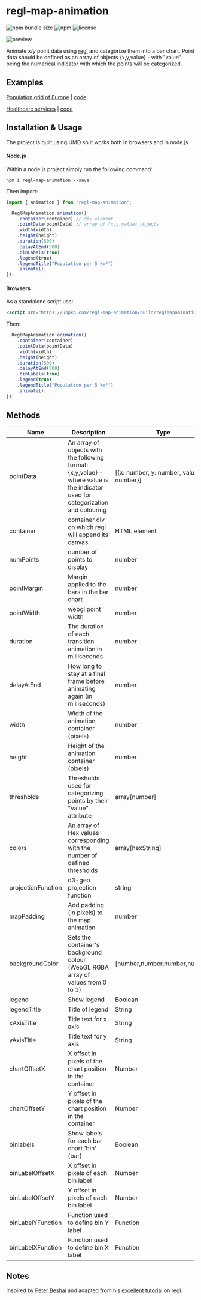 # regl-map-animation

![npm bundle size](https://img.shields.io/bundlephobia/min/regl-map-animation)
![npm](https://img.shields.io/npm/v/regl-map-animation)
![license](https://img.shields.io/badge/license-EUPL-success)

<div>
<img src="assets/images/optimized.gif" alt="preview"/>
<div>

Animate x/y point data using [regl](https://github.com/regl-project/regl) and categorize them into a bar chart. Point data should be defined as an array of objects {x,y,value} - with "value" being the numerical indicator with which the points will be categorized.

## Examples

[Population grid of Europe](https://eurostat.github.io/regl-map-animation/examples/population/)  | [code](https://github.com/eurostat/regl-map-animation/blob/master/examples/population/index.html) 

[Healthcare services](https://eurostat.github.io/regl-map-animation/examples/healthcare/) | [code](https://github.com/eurostat/regl-map-animation/blob/master/examples/healthcare/index.html) 


## Installation & Usage

The project is built using UMD so it works both in browsers and in node.js

#### Node.js

Within a node.js project simply run the following command:

`npm i regl-map-animation --save`

Then import:

```javascript
import { animation } from "regl-map-animation";

  ReglMapAnimation.animation()
    .container(container) // div element
    .pointData(pointData) // array of {x,y,value} objects
    .width(width)
    .height(height)
    .duration(500)
    .delayAtEnd(500)
    .binLabels(true)
    .legend(true)
    .legendTitle("Population per 5 km²")
    .animate();
});
```

#### Browsers

As a standalone script use:

```html
<script src="https://unpkg.com/regl-map-animation/build/reglmapanimation.js"></script>
```

Then:

```javascript
  ReglMapAnimation.animation()
    .container(container)
    .pointData(pointData)
    .width(width)
    .height(height)
    .duration(500)
    .delayAtEnd(500)
    .binLabels(true)
    .legend(true)
    .legendTitle("Population per 5 km²")
    .animate();
});
```

## Methods

| Name               | Description                                                                                                                     | Type                                    | Required | Default                                                              |
| ------------------ | ------------------------------------------------------------------------------------------------------------------------------- | --------------------------------------- | -------- | -------------------------------------------------------------------- |
| pointData          | An array of objects with the following format: {x,y,value} - where value is the indicator used for categorization and colouring | [{x: number, y: number, value: number}] | True     |                                                                      |
| container          | container div on which regl will append its canvas                                                                              | HTML element                            | False    | document.body                                                        |
| numPoints          | number of points to display                                                                                                     | number                                  | False    | pointData.length                                                     |
| pointMargin        | Margin applied to the bars in the bar chart                                                                                     | number                                  | False    | 1                                                                    |
| pointWidth         | webgl point width                                                                                                               | number                                  | False    | 1                                                                    |
| duration           | The duration of each transition animation in milliseconds                                                                       | number                                  | False    | 5000                                                                 |
| delayAtEnd         | How long to stay at a final frame before animating again (in milliseconds)                                                      | number                                  | False    | 0                                                                    |
| width              | Width of the animation container (pixels)                                                                                       | number                                  | False    | window.innerWidth                                                    |
| height             | Height of the animation container (pixels)                                                                                      | number                                  | False    | window.innerHeight                                                   |
| thresholds         | Thresholds used for categorizing points by their "value" attribute                                                              | array[number]                           | False    |                                                                      |
| colors             | An array of Hex values corresponding with the number of defined thresholds                                                      | array[hexString]                        | False    |                                                                      |
| projectionFunction | d3-geo projection function                                                                                                      | string                                  | False    | generates x and y scales based on the extents of the x/y data        |
| mapPadding         | Add padding (in pixels) to the map animation                                                                                    | number                                  | False    |
| backgroundColor    | Sets the container's background colour (WebGL RGBA array of values from 0 to 1)                                                 | [number,number,number,number]           | False    | [1,1,1,1] (white)                                                    |
| legend             | Show legend                                                                                                                     | Boolean                                 | False    | True                                                                 |
| legendTitle        | Title of legend                                                                                                                 | String                                  | False    | null                                                                 |
| xAxisTitle         | Title text for x axis                                                                                                           | String                                  | False    | null                                                                 |
| yAxisTitle         | Title text for y axis                                                                                                           | String                                  | False    | null                                                                 |
| chartOffsetX       | X offset in pixels of the chart position in the container                                                                       | Number                                  | False    | 100                                                                  |
| chartOffsetY       | Y offset in pixels of the chart position in the container                                                                       | Number                                  | False    | -150                                                                 |
| binlabels          | Show labels for each bar chart 'bin' (bar)                                                                                      | Boolean                                 | False    | True                                                                 |
| binLabelOffsetX    | X offset in pixels of each bin label                                                                                            | Number                                  | False    | 40                                                                   |
| binLabelOffsetY    | Y offset in pixels of each bin label                                                                                            | Number                                  | False    | -30                                                                  |
| binLabelYFunction  | Function used to define bin Y label                                                                                             | Function                                | False    | (bin) => Math.round(bin.binCount)                                    |
| binLabelXFunction  | Function used to define bin X label                                                                                             | Function                                | False    | Returns threhold labels in the form of: threshold "to" nextThreshold |


## Notes

Inspired by [Peter Beshai](https://peterbeshai.com/) and adapted from his [excellent tutorial](https://peterbeshai.com/blog/2017-05-26-beautifully-animate-points-with-webgl-and-regl/) on regl.
